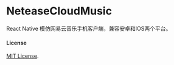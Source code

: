 # NeteaseCloudMusic
React Native 模仿网易云音乐手机客户端，兼容安卓和IOS两个平台。

#### License

[MIT License](http://opensource.org/licenses/mit-license.html).
